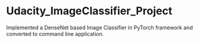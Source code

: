 # Udacity_ImageClassifier_Project
Implemented a DenseNet based Image Classifier in PyTorch framework and converted to command line application.
